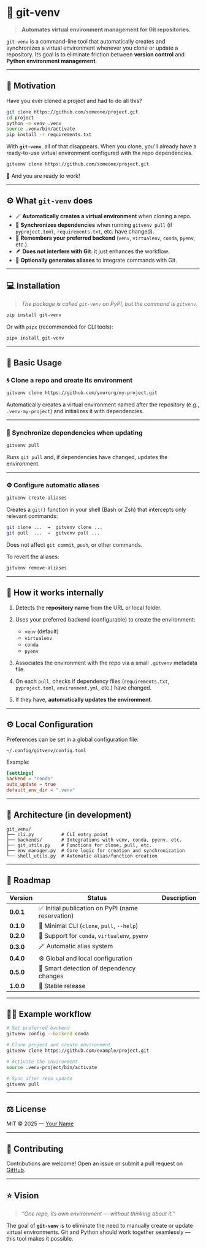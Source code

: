 
# 🧩 git-venv

> **Automates virtual environment management for Git repositories.**

`git-venv` is a command-line tool that automatically creates and synchronizes a virtual environment whenever you clone or update a repository. Its goal is to eliminate friction between **version control** and **Python environment management**.

---

## 🚀 Motivation

Have you ever cloned a project and had to do all this?

```bash
git clone https://github.com/someone/project.git
cd project
python -m venv .venv
source .venv/bin/activate
pip install -r requirements.txt
```

With **`git-venv`**, all of that disappears. When you clone, you'll already have a ready-to-use virtual environment configured with the repo dependencies.

```bash
gitvenv clone https://github.com/someone/project.git
```

🎉 And you are ready to work!

---

## ⚙️ What `git-venv` does

* 🪄 **Automatically creates a virtual environment** when cloning a repo.
* 🔄 **Synchronizes dependencies** when running `gitvenv pull` (if `pyproject.toml`, `requirements.txt`, etc. have changed).
* 🧠 **Remembers your preferred backend** (`venv`, `virtualenv`, `conda`, `pyenv`, etc.).
* 🪶 **Does not interfere with Git**: it just enhances the workflow.
* 🧰 **Optionally generates aliases** to integrate commands with Git.

---

## 💻 Installation

> *The package is called `git-venv` on PyPI, but the command is `gitvenv`.*

```bash
pip install git-venv
```

Or with `pipx` (recommended for CLI tools):

```bash
pipx install git-venv
```

---

## 🧩 Basic Usage

### 🌀 Clone a repo and create its environment

```bash
gitvenv clone https://github.com/yourorg/my-project.git
```

Automatically creates a virtual environment named after the repository (e.g., `.venv-my-project`) and initializes it with dependencies.

---

### 🔄 Synchronize dependencies when updating

```bash
gitvenv pull
```

Runs `git pull` and, if dependencies have changed, updates the environment.

---

### ⚙️ Configure automatic aliases

```bash
gitvenv create-aliases
```

Creates a `git()` function in your shell (Bash or Zsh) that intercepts only relevant commands:

```bash
git clone ...  →  gitvenv clone ...
git pull  ...  →  gitvenv pull ...
```

Does not affect `git commit`, `push`, or other commands.

To revert the aliases:

```bash
gitvenv remove-aliases
```

---

## 🧠 How it works internally

1. Detects the **repository name** from the URL or local folder.
2. Uses your preferred backend (configurable) to create the environment:

   * `venv` (default)
   * `virtualenv`
   * `conda`
   * `pyenv`
3. Associates the environment with the repo via a small `.gitvenv` metadata file.
4. On each `pull`, checks if dependency files (`requirements.txt`, `pyproject.toml`, `environment.yml`, etc.) have changed.
5. If they have, **automatically updates the environment**.

---

## ⚙️ Local Configuration

Preferences can be set in a global configuration file:

`~/.config/gitvenv/config.toml`

Example:

```toml
[settings]
backend = "conda"
auto_update = true
default_env_dir = ".venv"
```

---

## 🧱 Architecture (in development)

```
git_venv/
├── cli.py          # CLI entry point
├── backends/       # Integrations with venv, conda, pyenv, etc.
├── git_utils.py    # Functions for clone, pull, etc.
├── env_manager.py  # Core logic for creation and synchronization
└── shell_utils.py  # Automatic alias/function creation
```

---

## 🧭 Roadmap

| Version   | Status                                           | Description |
| --------- | ------------------------------------------------ | ----------- |
| **0.0.1** | ✅ Initial publication on PyPI (name reservation) |             |
| **0.1.0** | 🔧 Minimal CLI (`clone`, `pull`, `--help`)       |             |
| **0.2.0** | 🧰 Support for `conda`, `virtualenv`, `pyenv`    |             |
| **0.3.0** | 🪄 Automatic alias system                        |             |
| **0.4.0** | ⚙️ Global and local configuration                |             |
| **0.5.0** | 🚀 Smart detection of dependency changes         |             |
| **1.0.0** | 🎉 Stable release                                |             |

---

## 🧑‍💻 Example workflow

```bash
# Set preferred backend
gitvenv config --backend conda

# Clone project and create environment
gitvenv clone https://github.com/example/project.git

# Activate the environment
source .venv-project/bin/activate

# Sync after repo update
gitvenv pull
```

---

## ⚖️ License

MIT © 2025 — [Your Name](https://github.com/yourusername)

---

## 💬 Contributing

Contributions are welcome! Open an issue or submit a pull request on [GitHub](https://github.com/yourusername/git-venv).

---

## ⭐ Vision

> *“One repo, its own environment — without thinking about it.”*

The goal of **`git-venv`** is to eliminate the need to manually create or update virtual environments. Git and Python should work together seamlessly — this tool makes it possible.
